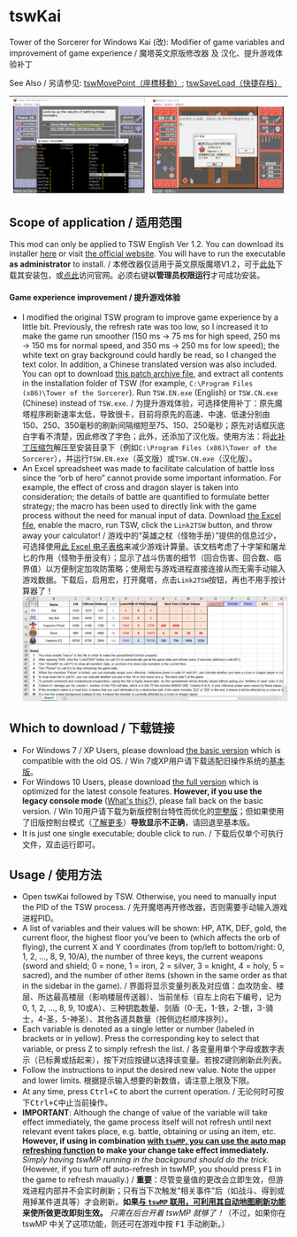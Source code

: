 # tswKai
Tower of the Sorcerer for Windows Kai (改): Modifier of game variables and improvement of game experience / 魔塔英文原版修改器 及 汉化、提升游戏体验补丁

See Also / 另请参见: [tswMovePoint（座標移動）](https://github.com/Z-H-Sun/tswMP); [tswSaveLoad（快捷存档）](https://github.com/Z-H-Sun/tswSL)

![Preview of tswKai](/2.png)|![汉化](/1.png)
---|---

## Scope of application / 适用范围
This mod can only be applied to TSW English Ver 1.2. You can download its installer <ins>[here](https://ftp.vector.co.jp/14/65/3171/tsw12.exe)</ins> or visit [the official website](http://hp.vector.co.jp/authors/VA013374/game/egame0.html). You will have to run the executable **as administrator** to install. / 本修改器仅适用于英文原版魔塔V1.2，可于<ins>[此处](https://ftp.vector.co.jp/14/65/3171/tsw12.exe)</ins>下载其安装包，或[点此](http://hp.vector.co.jp/authors/VA013374/game/egame0.html)访问官网。必须右键**以管理员权限运行**才可成功安装。

#### Game experience improvement / 提升游戏体验
* I modified the original TSW program to improve game experience by a little bit. Previously, the refresh rate was too low, so I increased it to make the game run smoother (150 ms → 75 ms for high speed, 250 ms → 150 ms for normal speed, and 350 ms → 250 ms for low speed); the white text on gray background could hardly be read, so I changed the text color. In addition, a Chinese translated version was also included. You can opt to download <ins>[this patch archive file](https://github.com/Z-H-Sun/tswKai/raw/main/tsw.patch.zip)</ins>, and extract all contents in the installation folder of TSW (for example, `C:\Program Files (x86)\Tower of the Sorcerer`). Run `TSW.EN.exe` (English) or `TSW.CN.exe` (Chinese) instead of `TSW.exe`. / 为提升游戏体验，可选择使用补丁：原先魔塔程序刷新速率太低，导致很卡，目前将原先的高速、中速、低速分别由150、250、350毫秒的刷新间隔缩短至75、150、250毫秒；原先对话框灰底白字看不清楚，因此修改了字色；此外，还添加了汉化版。使用方法：将<ins>[此补丁压缩包](https://github.com/Z-H-Sun/tswKai/raw/main/tsw.patch.zip)</ins>解压至安装目录下（例如`C:\Program Files (x86)\Tower of the Sorcerer`），并运行`TSW.EN.exe`（英文版）或`TSW.CN.exe`（汉化版）。
* An Excel spreadsheet was made to facilitate calculation of battle loss since the “orb of hero” cannot provide some important information. For example, the effect of cross and dragon slayer is taken into consideration; the details of battle are quantified to formulate better strategy; the macro has been used to directly link with the game process without the need for manual input of data. Download <ins>[the Excel file](https://github.com/Z-H-Sun/tswKai/raw/main/tsw.xlsm)</ins>, enable the macro, run TSW, click the `Link2TSW` button, and throw away your calculator! / 游戏中的“英雄之杖（怪物手册）”提供的信息过少，可选择使用<ins>[此 Excel 电子表格](https://github.com/Z-H-Sun/tswKai/raw/main/tsw.xlsm)</ins>来减少游戏计算量。该文档考虑了十字架和屠龙匕的作用（怪物手册没有）；显示了战斗伤害的细节（回合伤害、回合数、临界值）以方便制定加攻防策略；使用宏与游戏进程直接连接从而无需手动输入游戏数据。下载后，启用宏，打开魔塔，点击`Link2TSW`按钮，再也不用手按计算器了！
![Damage calculator](/3.png)

## Which to download / 下载链接
* For Windows 7 / XP Users, please download <ins>[the basic version](https://github.com/Z-H-Sun/tswKai/releases/latest/download/tswKaiBasic.exe)</ins> which is compatible with the old OS. / Win 7或XP用户请下载适配旧操作系统的<ins>[基本版](https://github.com/Z-H-Sun/tswKai/releases/latest/download/tswKaiBasic.exe)</ins>。
* For Windows 10 Users, please download <ins>[the full version](https://github.com/Z-H-Sun/tswKai/releases/latest/download/tswKai.exe)</ins> which is optimized for the latest console features. **However, if you use the legacy console mode** ([What's this?](https://go.microsoft.com/fwlink/?LinkId=871150)), please fall back on the basic version. / Win 10用户请下载为新版控制台特性而优化的<ins>[完整版](https://github.com/Z-H-Sun/tswKai/releases/latest/download/tswKai.exe)</ins>；但如果使用了旧版控制台模式（[了解更多](https://go.microsoft.com/fwlink/?LinkId=871150)）**导致显示不正确**，请回退至基本版。
* It is just one single executable; double click to run. / 下载后仅单个可执行文件，双击运行即可。

## Usage / 使用方法
* Open tswKai followed by TSW. Otherwise, you need to manually input the PID of the TSW process. / 先开魔塔再开修改器，否则需要手动输入游戏进程PID。
* A list of variables and their values will be shown: HP, ATK, DEF, gold, the current floor, the highest floor you've been to (which affects the orb of flying), the current X and Y coordinates (from top/left to bottom/right: 0, 1, 2, ..., 8, 9, 10/A), the number of three keys, the current weapons (sword and shield; 0 = none, 1 = iron, 2 = silver, 3 = knight, 4 = holy, 5 = sacred), and the number of other items (shown in the same order as that in the sidebar in the game). / 界面将显示变量列表及对应值：血攻防金、楼层、所达最高楼层（影响楼层传送器）、当前坐标（自左上向右下编号，记为0, 1, 2, …, 8, 9, 10或A）、三种钥匙数量、剑盾（0-无，1-铁，2-银，3-骑士，4-圣，5-神圣）、其他各道具数量（按侧边栏顺序排列）。
* Each variable is denoted as a single letter or number (labeled in brackets or in yellow). Press the corresponding key to select that variable, or press <kbd>Z</kbd> to simply refresh the list. / 各变量用单个字母或数字表示（已标黄或括起来），按下对应按键以选择该变量。若按<kbd>Z</kbd>键则刷新此列表。
* Follow the instructions to input the desired new value. Note the upper and lower limits. 根据提示输入想要的新数值，请注意上限及下限。
* At any time, press <kbd><kbd>Ctrl</kbd>+<kbd>C</kbd></kbd> to abort the current operation. / 无论何时可按下<kbd><kbd>Ctrl</kbd>+<kbd>C</kbd></kbd>中止当前操作。
* <span id="caution"><b>IMPORTANT</b></span>: Although the change of value of the variable will take effect immediately, the game process itself will not refresh until next relevant event takes place, e.g. battle, obtaining or using an item, etc. **However, if using in combination [with `tswMP`, you can use the auto map refreshing function](https://github.com/Z-H-Sun/tswMP#newfeature) to make your change take effect immediately.** *Simply having tswMP running in the backgound should do the trick.* (However, if you turn off auto-refresh in tswMP, you should press <kbd>F1</kbd> in the game to refresh maually.) / **重要**：尽管变量值的更改会立即生效，但游戏进程内部并不会实时刷新；只有当下次触发“相关事件”后（如战斗、得到或用掉某件道具等）才会刷新。**如果[与 `tswMP` 联用，可利用其自动地图刷新功能](https://github.com/Z-H-Sun/tswMP#newfeature) 来使所做更改即刻生效。** *只需在后台开着 tswMP 就够了！*（不过，如果你在 tswMP 中关了这项功能，则还可在游戏中按 <kbd>F1</kbd> 手动刷新。）
